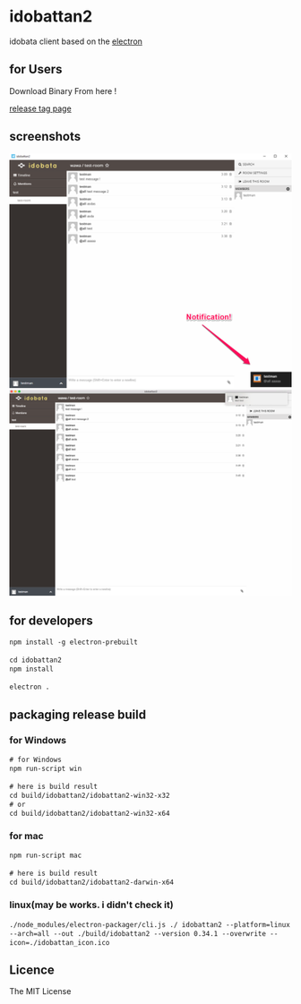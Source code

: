# idobattan2
idobata client based on the [electron](https://github.com/atom/electron)

## for Users
Download Binary From here !

[release tag page](https://github.com/notona/idobattan2/releases)

## screenshots
![screenshot1](https://raw.githubusercontent.com/notona/idobattan2/master/screenshot1.png)
![screenshot1](https://raw.githubusercontent.com/notona/idobattan2/master/screenshot2.png)




## for developers
```
npm install -g electron-prebuilt

cd idobattan2
npm install 

electron .
```

## packaging release build

### for Windows
```
# for Windows
npm run-script win

# here is build result
cd build/idobattan2/idobattan2-win32-x32
# or
cd build/idobattan2/idobattan2-win32-x64
```

### for mac
```
npm run-script mac

# here is build result
cd build/idobattan2/idobattan2-darwin-x64
```

### linux(may be works. i didn't check it)

```
./node_modules/electron-packager/cli.js ./ idobattan2 --platform=linux --arch=all --out ./build/idobattan2 --version 0.34.1 --overwrite --icon=./idobattan_icon.ico
```

## Licence
The MIT License
